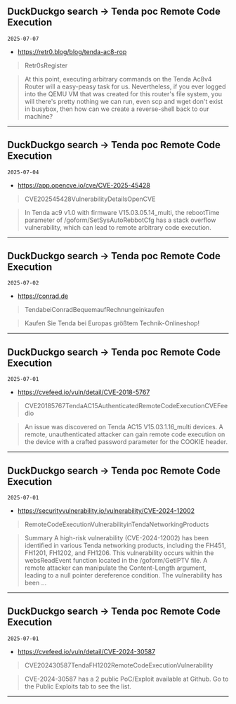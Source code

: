 ## DuckDuckgo search -> Tenda poc Remote Code Execution
`2025-07-07`

* https://retr0.blog/blog/tenda-ac8-rop

<blockquote>
 Retr0sRegister
</blockquote>
<blockquote>
At this point, executing arbitrary commands on the Tenda Ac8v4 Router will a easy-peasy task for us. Nevertheless, if you ever logged into the QEMU VM that was created for this router's file system, you will there's pretty nothing we can run, even scp and wget don't exist in busybox, then how can we create a reverse-shell back to our machine?
</blockquote>

---

## DuckDuckgo search -> Tenda poc Remote Code Execution
`2025-07-04`

* https://app.opencve.io/cve/CVE-2025-45428

<blockquote>
 CVE202545428VulnerabilityDetailsOpenCVE
</blockquote>
<blockquote>
In Tenda ac9 v1.0 with firmware V15.03.05.14_multi, the rebootTime parameter of /goform/SetSysAutoRebbotCfg has a stack overflow vulnerability, which can lead to remote arbitrary code execution.
</blockquote>

---

## DuckDuckgo search -> Tenda poc Remote Code Execution
`2025-07-02`

* https://conrad.de

<blockquote>
 TendabeiConradBequemaufRechnungeinkaufen
</blockquote>
<blockquote>
Kaufen Sie Tenda bei Europas größtem Technik-Onlineshop!
</blockquote>

---

## DuckDuckgo search -> Tenda poc Remote Code Execution
`2025-07-01`

* https://cvefeed.io/vuln/detail/CVE-2018-5767

<blockquote>
 CVE20185767TendaAC15AuthenticatedRemoteCodeExecutionCVEFeedio
</blockquote>
<blockquote>
An issue was discovered on Tenda AC15 V15.03.1.16_multi devices. A remote, unauthenticated attacker can gain remote code execution on the device with a crafted password parameter for the COOKIE header.
</blockquote>

---

## DuckDuckgo search -> Tenda poc Remote Code Execution
`2025-07-01`

* https://securityvulnerability.io/vulnerability/CVE-2024-12002

<blockquote>
 RemoteCodeExecutionVulnerabilityinTendaNetworkingProducts
</blockquote>
<blockquote>
Summary A high-risk vulnerability (CVE-2024-12002) has been identified in various Tenda networking products, including the FH451, FH1201, FH1202, and FH1206. This vulnerability occurs within the websReadEvent function located in the /goform/GetIPTV file. A remote attacker can manipulate the Content-Length argument, leading to a null pointer dereference condition. The vulnerability has been ...
</blockquote>

---

## DuckDuckgo search -> Tenda poc Remote Code Execution
`2025-07-01`

* https://cvefeed.io/vuln/detail/CVE-2024-30587

<blockquote>
 CVE202430587TendaFH1202RemoteCodeExecutionVulnerability
</blockquote>
<blockquote>
CVE-2024-30587 has a 2 public PoC/Exploit available at Github. Go to the Public Exploits tab to see the list.
</blockquote>

---

